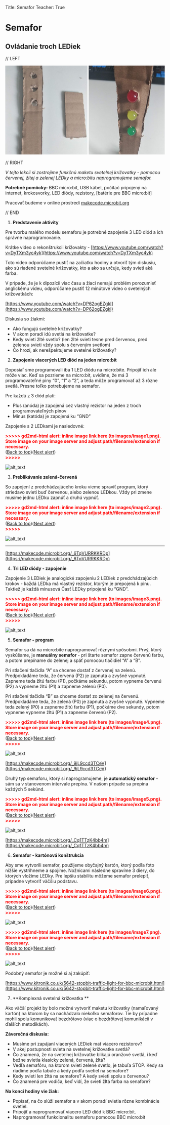 Title:   Semafor
Teacher:  True

# Semafor
## Ovládanie troch LEDiek

// LEFT

![Obrázok BBC micro:bitu](images/header.jpg)

// RIGHT

*V tejto lekcii si zostrojíme funkčnú maketu svetelnej križovatky - pomocou červenej, žltej a zelenej LEDky a micro:bitu naprogramujeme semafor.*

**Potrebné pomôcky:**
BBC micro:bit, USB kábel, počítač pripojený na internet, krokosvorky, LED diódy, rezistory, [batérie pre BBC micro:bit] 

Pracovať budeme v online prostredí [makecode.microbit.org](https://makecode.microbit.org/)

// END


1. **Predstavenie aktivity**

Pre tvorbu malého modelu semaforu je potrebné zapojenie 3 LED diód a ich správne naprogramovanie.

Krátke video o rekonštrukcii križovakty - [https://www.youtube.com/watch?v=DyTXm3yc4yk](https://www.youtube.com/watch?v=DyTXm3yc4yk)

Toto video odporúčame pustiť na začiatku hodiny a otvoriť tým diskusiu, ako sú riadené svetelné križovatky, kto a ako sa určuje, kedy svieti aká farba.

V prípade, že je k dipozícii viac času a žiaci nemajú problém porozumieť anglickému videu, odporúčame pustiť 12 minútové video o svetelných križovatkách:

[https://www.youtube.com/watch?v=DP62ogEZgkI](https://www.youtube.com/watch?v=DP62ogEZgkI) 

Diskusia so žiakmi:



*   Ako fungujú svetelné križovatky?
*   V akom poradí idú svetlá na križovatke?
*   Kedy svieti žlté svetlo? (len žlté svieti tesne pred červenou, pred zelenou svieti vždy spolu s červeným svetlom)
*   Čo hrozí, ak nerešpektujeme svetelné križovatky?
2. **Zapojenie viacerých LED diód na jeden micro:bit**

Doposiaľ sme programovali iba 1 LED diódu na micro:bite. Pripojiť ich ale môže viac. Keď sa pozrieme na micro:bit, uvidíme, že má 3 programovateľné piny “0”, “1” a “2”, a teda môže programovať až 3 rôzne svetlá. Presne toľko potrebujeme na semafor.

Pre každú z 3 diód platí:



*   Plus (anóda) je zapojená cez vlastný rezistor na jeden z troch programovateľných pinov
*   Mínus (katóda) je zapojená ku “GND”  

Zapojenie s 2 LEDkami je nasledovné:



<p id="gdcalert1" ><span style="color: red; font-weight: bold">>>>>>  gd2md-html alert: inline image link here (to images/image1.png). Store image on your image server and adjust path/filename/extension if necessary. </span><br>(<a href="#">Back to top</a>)(<a href="#gdcalert2">Next alert</a>)<br><span style="color: red; font-weight: bold">>>>>> </span></p>


![alt_text](images/image1.png "image_tooltip")




3. **Preblikávanie zelená-červená**

So zapojení z predchádzajúceho kroku vieme spraviť program, ktorý striedavo svieti buď červenou, alebo zelenou LEDkou. Vždy pri zmene musíme jednu LEDku zapnúť a druhú vypnúť.

 



<p id="gdcalert2" ><span style="color: red; font-weight: bold">>>>>>  gd2md-html alert: inline image link here (to images/image2.png). Store image on your image server and adjust path/filename/extension if necessary. </span><br>(<a href="#">Back to top</a>)(<a href="#gdcalert3">Next alert</a>)<br><span style="color: red; font-weight: bold">>>>>> </span></p>


![alt_text](images/image2.png "image_tooltip")
** **

[https://makecode.microbit.org/_6TqVURRKKRDp](https://makecode.microbit.org/_6TqVURRKKRDp) 



4. **Tri LED diódy - zapojenie**

Zapojenie 3 LEDiek je analogické zapojeniu 2 LEDiek z predchádzajúcich krokov - každá LEDka má vlastný rezistor, ktorým je prepojená k pinu. Taktiež je každá mínusová Časť LEDky pripojená ku “GND”.



<p id="gdcalert3" ><span style="color: red; font-weight: bold">>>>>>  gd2md-html alert: inline image link here (to images/image3.png). Store image on your image server and adjust path/filename/extension if necessary. </span><br>(<a href="#">Back to top</a>)(<a href="#gdcalert4">Next alert</a>)<br><span style="color: red; font-weight: bold">>>>>> </span></p>


![alt_text](images/image3.png "image_tooltip")




5. **Semafor - program**

Semafor sa dá na micro:bite naprogramovať rôznymi spôsobmi. Prvý, ktorý vyskúšame, je **manuálny semafor** - pri štarte semafor zapne červenú farbu, a potom prepíname do zelenej a späť pomocou tlačidiel “A” a “B”.

Pri stlačení tlačidla “A” sa chceme dostať z červenej na zelenú. Predpokladáme teda, že červená (P2) je zapnutá a zvyšné vypnuté. Zapneme teda žltú farbu (P1), počkáme sekundu, potom vypneme červenú (P2) a vypneme žltú (P1) a zapneme zelenú (P0). 

Pri stlačení tlačidla “B” sa chceme dostať zo zelenej na červenú. Predpokladáme teda, že zelená (P0) je zapnutá a zvyšné vypnuté. Vypneme teda zelený (P0) a zapneme žltú farbu (P1), počkáme dve sekundy, potom vypneme vypneme žltú (P1) a zapneme červenú (P2). 



<p id="gdcalert4" ><span style="color: red; font-weight: bold">>>>>>  gd2md-html alert: inline image link here (to images/image4.png). Store image on your image server and adjust path/filename/extension if necessary. </span><br>(<a href="#">Back to top</a>)(<a href="#gdcalert5">Next alert</a>)<br><span style="color: red; font-weight: bold">>>>>> </span></p>


![alt_text](images/image4.png "image_tooltip")


[https://makecode.microbit.org/_9jL9ccd3TCeV](https://makecode.microbit.org/_9jL9ccd3TCeV) 



Druhý typ semaforu, ktorý si naprogramujeme, je **automatický semafor** - sám sa v stanovenom intervale prepína. V našom prípade sa prepína každých 5 sekúnd.



<p id="gdcalert5" ><span style="color: red; font-weight: bold">>>>>>  gd2md-html alert: inline image link here (to images/image5.png). Store image on your image server and adjust path/filename/extension if necessary. </span><br>(<a href="#">Back to top</a>)(<a href="#gdcalert6">Next alert</a>)<br><span style="color: red; font-weight: bold">>>>>> </span></p>


![alt_text](images/image5.png "image_tooltip")


[https://makecode.microbit.org/_Cq1TTzK4bb4m](https://makecode.microbit.org/_Cq1TTzK4bb4m) 





6. **Semafor - kartónová konštrukcia**

Aby sme vytvorili semafor, použijeme obyčajný kartón, ktorý podľa foto nižšie vystrihneme a spojíme. Nožnicami následne spravíme 3 diery, do ktorých vložíme LEDky. Pre lepšiu stabilitu môžeme semafor prelepiť, prípadne vytvoriť väčšiu podstavu. 



<p id="gdcalert6" ><span style="color: red; font-weight: bold">>>>>>  gd2md-html alert: inline image link here (to images/image6.png). Store image on your image server and adjust path/filename/extension if necessary. </span><br>(<a href="#">Back to top</a>)(<a href="#gdcalert7">Next alert</a>)<br><span style="color: red; font-weight: bold">>>>>> </span></p>


![alt_text](images/image6.png "image_tooltip")


<p id="gdcalert7" ><span style="color: red; font-weight: bold">>>>>>  gd2md-html alert: inline image link here (to images/image7.png). Store image on your image server and adjust path/filename/extension if necessary. </span><br>(<a href="#">Back to top</a>)(<a href="#gdcalert8">Next alert</a>)<br><span style="color: red; font-weight: bold">>>>>> </span></p>


![alt_text](images/image7.png "image_tooltip")


Podobný semafor je možné si aj zakúpiť:

[https://www.kitronik.co.uk/5642-stopbit-traffic-light-for-bbc-microbit.html](https://www.kitronik.co.uk/5642-stopbit-traffic-light-for-bbc-microbit.html)



7. **Komplexná svetelná križovatka **

Ako väčší projekt by bolo možné vytvoriť maketu križovatky (namaľovaný kartón) na ktorom by sa nachádzalo niekoľko semaforov. Tie by prípadne mohli spolu komunikovať bezdrôtovo (viac o bezdrôtovej komunikácii v ďalších metodikách).



**Záverečná diskusia:**



*   Musíme pri zapájaní viacerých LEDiek mať viacero rezistorov?
*   V akej postupnosti svieta na svetelnej križovatke svetlá?
*   Čo znamená, že na svetelnej križovatke blikajú oranžové svetlá, i keď bežne svietia klasicky zelená, červená, žltá?
*   Vedľa semafóru, na ktorom svieti zelené svetlo, je tabuľa STOP. Kedy sa riadime podľa tabule a kedy podľa svetiel na semafore?
*   Kedy svieti len žltá na semafore? A kedy svieti spolu s červenou?
*   Čo znamená pre vodiča, keď vidí, že svieti žltá farba na senafore?

**Na konci hodiny vie žiak:**



*   Popísať, na čo slúži semafor a v akom poradí svietia rôzne kombinácie svetiel.
*   Pripojiť a naprogramovať viacero LED diód k BBC micro:bit.
*   Naprogramovať funkcionalitu semaforu pomocou BBC micro:bit